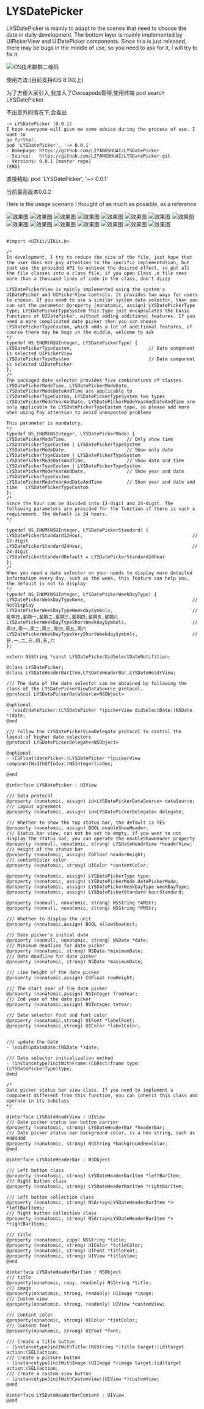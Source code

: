 # LYSDatePicker

LYSDatePicker is mainly to adapt to the scenes that need to choose the date in daily development. The bottom layer is mainly implemented by UIPickerView and UIDatePicker components. Since this is just released, there may be bugs in the middle of use, so you need to ask for it, I will try to fix it.

![iOS技术群群二维码](https://github.com/LIYANGSHUAI/LYSDatePicker/blob/master/resource/iOS技术群群二维码.JPG)

使用方法:(目前支持iOS 8.0以上)

为了方便大家引入,我加入了Cocoapods管理,使用终端 pod search LYSDatePicker

不出意外的情况下,会查出

```objc
-> LYSDatePicker (0.0.1)
I hope everyone will give me some advice during the process of use. I want to
go further.
pod 'LYSDatePicker', '~> 0.0.1'
- Homepage: https://github.com/LIYANGSHUAI/LYSDatePicker
- Source:   https://github.com/LIYANGSHUAI/LYSDatePicker.git
- Versions: 0.0.1 [master repo]
(END)
```

直接粘贴: pod 'LYSDatePicker', '~> 0.0.1'

当前最高版本0.0.2


Here is the usage scenario I thought of as much as possible, as a reference

![效果图](https://github.com/LIYANGSHUAI/LYSDatePicker/blob/master/resource/目录.png)
![效果图](https://github.com/LIYANGSHUAI/LYSDatePicker/blob/master/resource/系统(时间).png)
![效果图](https://github.com/LIYANGSHUAI/LYSDatePicker/blob/master/resource/系统(日期).png)
![效果图](https://github.com/LIYANGSHUAI/LYSDatePicker/blob/master/resource/系统(日期和时间).png)
![效果图](https://github.com/LIYANGSHUAI/LYSDatePicker/blob/master/resource/自定义(时间).png)
![效果图](https://github.com/LIYANGSHUAI/LYSDatePicker/blob/master/resource/自定义(时间12小时).png)
![效果图](https://github.com/LIYANGSHUAI/LYSDatePicker/blob/master/resource/自定义(日期).png)
![效果图](https://github.com/LIYANGSHUAI/LYSDatePicker/blob/master/resource/自定义(日期和星期).png)
![效果图](https://github.com/LIYANGSHUAI/LYSDatePicker/blob/master/resource/自定义(日期和时间).png)
![效果图](https://github.com/LIYANGSHUAI/LYSDatePicker/blob/master/resource/自定义(日期和时间和星期).png)
![效果图](https://github.com/LIYANGSHUAI/LYSDatePicker/blob/master/resource/自定义(年和日期).png)
![效果图](https://github.com/LIYANGSHUAI/LYSDatePicker/blob/master/resource/自定义(年和日期和时间).png)
![效果图](https://github.com/LIYANGSHUAI/LYSDatePicker/blob/master/resource/自定义(年和日期和时间和星期).png)
![效果图](https://github.com/LIYANGSHUAI/LYSDatePicker/blob/master/resource/自定义(年和日期和星期).png)
![效果图](https://github.com/LIYANGSHUAI/LYSDatePicker/blob/master/resource/自定义(年和日期和时间和星期12小时).png)


```objc

#import <UIKit/UIKit.h>

/*
In development, I try to reduce the size of the file, just hope that the user does not pay attention to the specific implementation, but just use the provided API to achieve the desired effect, so put all the file classes into a class file, if you open Class .m file sees more than a thousand lines of code in the class, don't dizzy

LYSDatePickerView is mainly implemented using the system's UIDatePicker and UIPickerView controls. It provides two ways for users to choose. If you need to use a similar system date selector, then you can set the parameter @property (nonatomic, assign) LYSDatePickerType type; LYSDatePickerTypeSystem This type just encapsulates the basic functions of UIDatePicker, without adding additional features. If you need a more complicated date picker then you can choose LYSDatePickerTypeCustom, which adds a lot of additional features, of course there may be bugs in the middle, welcome to ask
*/
typedef NS_ENUM(NSUInteger, LYSDatePickerType) {
LYSDatePickerTypeCustom,                            // Date component is selected UIPickerView
LYSDatePickerTypeSystem                             // Date component is selected UIDatePicker
};
/*
The packaged date selector provides five combinations of classes. LYSDatePickerModeTime, LYSDatePickerModeDate, LYSDatePickerModeDateAndTime are applicable to LYSDatePickerTypeCustom, LYSDatePickerTypeSystem two types LYSDatePickerModeYearAndDate, LYSDatePickerModeYearAndDateAndTime are only applicable to LYSDatePickerTypeCustom type, so please add more when using Pay attention to avoid unexpected problems

This parameter is mandatory.
*/
typedef NS_ENUM(NSInteger, LYSDatePickerMode) {
LYSDatePickerModeTime,                      // Only show time                LYSDatePickerTypeCustom | LYSDatePickerTypeSystem
LYSDatePickerModeDate,                      // Show only date                LYSDatePickerTypeCustom | LYSDatePickerTypeSystem
LYSDatePickerModeDateAndTime,               // Show date and time            LYSDatePickerTypeCustom | LYSDatePickerTypeSystem
LYSDatePickerModeYearAndDate,               // Show year and date            LYSDatePickerTypeCustom
LYSDatePickerModeYearAndDateAndTime         // Show year and date and time   LYSDatePickerTypeCustom
};
/*
Since the hour can be divided into 12-digit and 24-digit. The following parameters are provided for the function if there is such a requirement. The default is 24 hours.
*/

typedef NS_ENUM(NSUInteger, LYSDatePickerStandard) {
LYSDatePickerStandard12Hour,                                        // 12-digit
LYSDatePickerStandard24Hour,                                        // 24-digit
LYSDatePickerStandardDefault = LYSDatePickerStandard24Hour
};
/*
When you need a date selector on your needs to display more detailed information every day, such as the week, this feature can help you, the default is not to display
*/
typedef NS_ENUM(NSUInteger, LYSDatePickerWeekDayType) {
LYSDatePickerWeekDayTypeNone,                                       // NotDisplay
LYSDatePickerWeekDayTypeWeekdaySymbols,                             // 星期日,星期一,星期二,星期三,星期四,星期五,星期六
LYSDatePickerWeekDayTypeShortWeekdaySymbols,                        // 周日,周一,周二,周三,周四,周五,周六
LYSDatePickerWeekDayTypeVeryShortWeekdaySymbols,                    // 日,一,二,三,四,五,六
};

extern NSString *const LYSDatePickerDidSelectDateNotifition;

@class LYSDatePicker;
@class LYSDateHeaderBarItem,LYSDateHeaderBar,LYSDateHeadrView;

/// The data of the date selector can be obtained by following the class of the LYSDatePickerViewDataSource protocol.
@protocol LYSDatePickerDataSource<NSObject>

@optional
- (void)datePicker:(LYSDatePicker *)pickerView didSelectDate:(NSDate *)date;
@end

/// Follow the LYSDatePickerViewDelegate protocol to control the layout of higher date selectors
@protocol LYSDatePickerDelegate<NSObject>

@optional
- (CGFloat)datePicker:(LYSDatePicker *)pickerView componentWidthOfIndex:(NSInteger)index;

@end

@interface LYSDatePicker : UIView

/// Data protocol
@property (nonatomic, assign) id<LYSDatePickerDataSource> dataSource;
/// Layout agreement
@property (nonatomic, assign) id<LYSDatePickerDelegate> delegate;

/// Whether to show the top status bar, the default is YES
@property (nonatomic, assign) BOOL enableShowHeader;
/// Status bar view, can not be set to empty, if you want to not display the status bar, you can operate the enableShowHeader property
@property (nonnull, nonatomic, strong) LYSDateHeadrView *headerView;
/// Height of the status bar
@property (nonatomic, assign) CGFloat headerHeight;
/// contentColor color
@property (nonatomic, strong) UIColor *contentColor;

@property (nonatomic, assign) LYSDatePickerType type;
@property (nonatomic, assign) LYSDatePickerMode datePickerMode;
@property (nonatomic, assign) LYSDatePickerWeekDayType weekDayType;
@property (nonatomic, assign) LYSDatePickerStandard hourStandard;

@property (nonnull, nonatomic, strong) NSString *AMStr;
@property (nonnull, nonatomic, strong) NSString *PMStr;

/// Whether to display the unit
@property (nonatomic,assign) BOOL allowShowUnit;

/// Date picker's initial date
@property (nonnull, nonatomic, strong) NSDate *date;
/// Minimum deadline for date picker
@property (nonatomic, strong) NSDate *minimumDate;
/// Date deadline for date picker
@property (nonatomic, strong) NSDate *maximumDate;

/// Line height of the date picker
@property (nonatomic,assign) CGFloat rowHeight;

/// The start year of the date picker
@property (nonatomic,assign) NSInteger fromYear;
/// End year of the date picker
@property (nonatomic,assign) NSInteger toYear;

/// Date selector font and font color
@property (nonatomic,strong) UIFont *labelFont;
@property (nonatomic,strong) UIColor *labelColor;


/// update the Date
- (void)updateDate:(NSDate *)date;

/// Date selector initialization method
- (instancetype)initWithFrame:(CGRect)frame type:(LYSDatePickerType)type;
@end

/*
Date picker status bar view class. If you need to implement a component different from this function, you can inherit this class and operate in its subclass
*/

@interface LYSDateHeadrView : UIView
/// Date picker status bar button carrier
@property (nonatomic, strong) LYSDateHeaderBar *headerBar;
/// Date picker status bar background color, is a hex string, such as #dddddd
@property (nonatomic, strong) NSString *backgroundHexColor;
@end

@interface LYSDateHeaderBar : NSObject

/// Left button class
@property (nonatomic, strong) LYSDateHeaderBarItem *leftBarItem;
/// Right button class
@property (nonatomic, strong) LYSDateHeaderBarItem *rightBarItem;

/// Left button collection class
@property (nonatomic, strong) NSArray<LYSDateHeaderBarItem *> *leftBarItems;
/// Right button collection class
@property (nonatomic, strong) NSArray<LYSDateHeaderBarItem *> *rightBarItems;

/// title
@property (nonatomic, copy) NSString *title;
@property (nonatomic, strong) UIColor *titleColor;
@property (nonatomic, strong) UIFont *titleFont;
@property (nonatomic, strong) UIView *titleView;
@end

@interface LYSDateHeaderBarItem : NSObject
/// title
@property(nonatomic, copy, readonly) NSString *title;
/// image
@property(nonatomic, strong, readonly) UIImage *image;
/// Custom view
@property(nonatomic, strong, readonly) UIView *customView;

/// Content color
@property(nonatomic, strong) UIColor *tintColor;
/// Content font
@property(nonatomic, strong) UIFont *font;

/// Create a title button
- (instancetype)initWithTitle:(NSString *)title target:(id)target action:(SEL)action;
/// Create a picture button
- (instancetype)initWithImage:(UIImage *)image target:(id)target action:(SEL)action;
/// Create a custom view button
- (instancetype)initWithCustomView:(UIView *)customView;
@end

@interface LYSDateHeaderBarContent : UIView
@end
```
